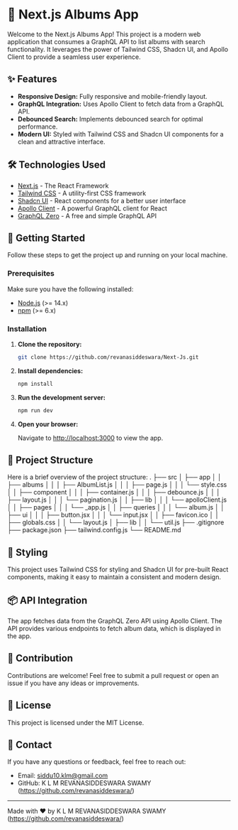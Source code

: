 # 🎵 Next.js Albums App

Welcome to the Next.js Albums App! This project is a modern web application that consumes a GraphQL API to list albums with search functionality. It leverages the power of Tailwind CSS, Shadcn UI, and Apollo Client to provide a seamless user experience.

## ✨ Features

- **Responsive Design:** Fully responsive and mobile-friendly layout.
- **GraphQL Integration:** Uses Apollo Client to fetch data from a GraphQL API.
- **Debounced Search:** Implements debounced search for optimal performance.
- **Modern UI:** Styled with Tailwind CSS and Shadcn UI components for a clean and attractive interface.

## 🛠 Technologies Used

- [Next.js](https://nextjs.org/) - The React Framework
- [Tailwind CSS](https://tailwindcss.com/) - A utility-first CSS framework
- [Shadcn UI](https://ui.shadcn.com/) - React components for a better user interface
- [Apollo Client](https://www.apollographql.com/docs/react/) - A powerful GraphQL client for React
- [GraphQL Zero](https://graphqlzero.almansi.me/) - A free and simple GraphQL API

## 🚀 Getting Started

Follow these steps to get the project up and running on your local machine.

### Prerequisites

Make sure you have the following installed:
- [Node.js](https://nodejs.org/) (>= 14.x)
- [npm](https://www.npmjs.com/) (>= 6.x)

### Installation

1. **Clone the repository:**

    ```bash
    git clone https://github.com/revanasiddeswara/Next-Js.git
    
    ```

2. **Install dependencies:**

    ```bash
    npm install
    ```

3. **Run the development server:**

    ```bash
    npm run dev
    ```

4. **Open your browser:**

    Navigate to [http://localhost:3000](http://localhost:3000) to view the app.

## 📁 Project Structure

Here is a brief overview of the project structure:
.
├── src
│   ├── app
│   │   ├── albums
│   │   │   ├── AlbumList.js
│   │   │   ├── page.js
│   │   │   └── style.css
│   │   ├── component
│   │   │   ├── container.js
│   │   │   ├── debounce.js
│   │   │   ├── layout.js
│   │   │   └── pagination.js
│   │   ├── lib
│   │   │   └── apolloClient.js
│   │   ├── pages
│   │   │   └── _app.js
│   │   ├── queries
│   │   │   └── album.js
│   │   ├── ui
│   │   │   ├── button.jsx
│   │   │   └── input.jsx
│   │   ├── favicon.ico
│   │   ├── globals.css
│   │   └── layout.js
│   ├── lib
│   │   └── util.js
├── .gitignore
├── package.json
├── tailwind.config.js
└── README.md

## 🎨 Styling

This project uses Tailwind CSS for styling and Shadcn UI for pre-built React components, making it easy to maintain a consistent and modern design.

## 📦 API Integration

The app fetches data from the GraphQL Zero API using Apollo Client. The API provides various endpoints to fetch album data, which is displayed in the app.

## 🎉 Contribution

Contributions are welcome! Feel free to submit a pull request or open an issue if you have any ideas or improvements.

## 📄 License

This project is licensed under the MIT License.

## 📧 Contact

If you have any questions or feedback, feel free to reach out:

- Email: siddu10.klm@gmail.com
- GitHub: K L M REVANASIDDESWARA SWAMY (https://github.com/revanasiddeswara/)

---

Made with ❤️ by K L M REVANASIDDESWARA SWAMY (https://github.com/revanasiddeswara/)